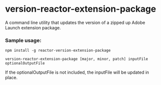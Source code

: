 # version-reactor-extension-package
A command line utility that updates the version of a zipped up Adobe Launch extension package.

### Sample usage:
```
npm install -g reactor-version-extension-package

version-reactor-extension-package [major, minor, patch] inputFile optionalOutputFile
```

If the optionalOutputFile is not included, the inputFile will be updated in place.
